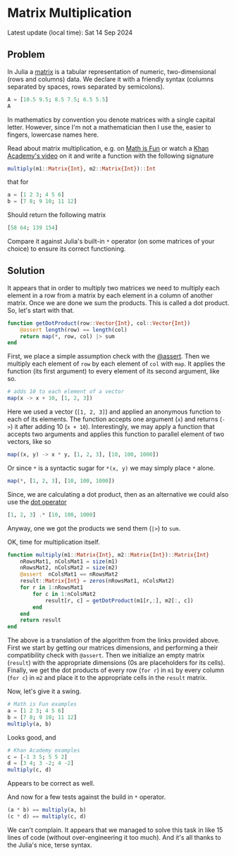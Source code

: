 # Matrix Multiplication

Latest update (local time): Sat 14 Sep 2024

## Problem

In Julia a
[matrix](https://b-lukaszuk.github.io/RJ_BS_eng/julia_language_variables.html#sec:julia_arrays)
is a tabular representation of numeric, two-dimensional (rows and columns)
data. We declare it with a friendly syntax (columns separated by spaces, rows
separated by semicolons).

```julia
A = [10.5 9.5; 8.5 7.5; 6.5 5.5]
A
```

In mathematics by convention you denote matrices with a single capital
letter. However, since I'm not a mathematician then I use the, easier to
fingers, lowercase names here.

Read about matrix multiplication, e.g. on [Math is
Fun](https://www.mathsisfun.com/algebra/matrix-multiplying.html) or watch a
[Khan Academy's video](https://www.youtube.com/watch?v=OMA2Mwo0aZg) on it and
write a function with the following signature

```julia
multiply(m1::Matrix{Int}, m2::Matrix{Int})::Int
```

that for

```julia
a = [1 2 3; 4 5 6]
b = [7 8; 9 10; 11 12]
```

Should return the following matrix

```julia
[58 64; 139 154]
```

Compare it against Julia's built-in `*` operator (on some matrices of your
choice) to ensure its correct functioning.

## Solution

It appears that in order to multiply two matrices we need to multiply each
element in a row from a matrix by each element in a column of another
matrix. Once we are done we sum the products. This is called a dot product. So,
let's start with that.

```julia
function getDotProduct(row::Vector{Int}, col::Vector{Int})
    @assert length(row) == length(col)
    return map(*, row, col) |> sum
end
```

First, we place a simple assumption check with the
[@assert](https://docs.julialang.org/en/v1/base/base/#Base.@assert). Then we
multiply each element of `row` by each element of `col` with `map`. It applies
the function (its first argument) to every element of its second argument, like
so.

```julia
# adds 10 to each element of a vector
map(x -> x + 10, [1, 2, 3])
```

Here we used a vector (`[1, 2, 3]`) and applied an anonymous function to each of
its elements. The function accepts one argument (`x`) and returns (`->`) it
after adding 10 (`x + 10`). Interestingly, we may apply a function that accepts
two arguments and applies this function to parallel element of two vectors, like
so

```julia
map((x, y) -> x * y, [1, 2, 3], [10, 100, 1000])
```

Or since `*` is a syntactic sugar for `*(x, y)` we may simply place `*` alone.

```julia
map(*, [1, 2, 3], [10, 100, 1000])
```

Since, we are calculating a dot product, then as an alternative we could also
use the [dot
operator](https://b-lukaszuk.github.io/RJ_BS_eng/julia_language_repetition.html#sec:julia_language_dot_functions)

```julia
[1, 2, 3] .* [10, 100, 1000]
```

Anyway, one we got the products we send them (`|>`) to `sum`.

OK, time for multiplication itself.

```julia
function multiply(m1::Matrix{Int}, m2::Matrix{Int})::Matrix{Int}
    nRowsMat1, nColsMat1 = size(m1)
    nRowsMat2, nColsMat2 = size(m2)
    @assert  nColsMat1 == nRowsMat2
    result::Matrix{Int} = zeros(nRowsMat1, nColsMat2)
    for r in 1:nRowsMat1
        for c in 1:nColsMat2
            result[r, c] = getDotProduct(m1[r,:], m2[:, c])
        end
    end
    return result
end
```

The above is a translation of the algorithm from the links provided above.
First we start by getting our matrices dimensions, and performing a their
compatibility check with `@assert`. Then we initialize an empty matrix
(`result`) with the appropriate dimensions (0s are placeholders for its cells).
Finally, we get the dot products of every row (`for r`) in `m1` by every column
(`for c`) in `m2` and place it to the appropriate cells in the `result` matrix.

Now, let's give it a swing.

```julia
# Math is Fun examples
a = [1 2 3; 4 5 6]
b = [7 8; 9 10; 11 12]
multiply(a, b)
```

Looks good, and

```julia
# Khan Academy examples
c = [-1 3 5; 5 5 2]
d = [3 4; 3 -2; 4 -2]
multiply(c, d)
```

Appears to be correct as well.

And now for a few tests against the build in `*` operator.

```julia
(a * b) == multiply(a, b)
(c * d) == multiply(c, d)
```

We can't complain. It appears that we managed to solve this task in like 15
lines of code (without over-engineering it too much). And it's all thanks to the
Julia's nice, terse syntax.
